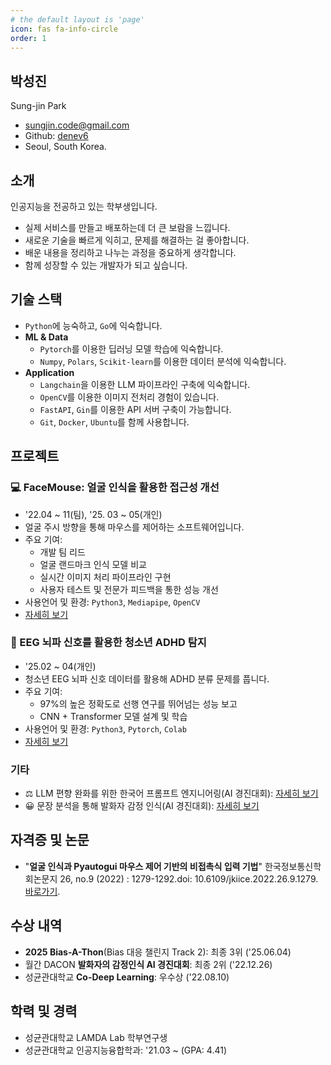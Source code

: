 ```yaml
---
# the default layout is 'page'
icon: fas fa-info-circle
order: 1
---
```


## 박성진

Sung-jin Park

- sungjin.code@gmail.com
- Github: [denev6](https://github.com/denev6)
- Seoul, South Korea.

## 소개

인공지능을 전공하고 있는 학부생입니다.

- 실제 서비스를 만들고 배포하는데 더 큰 보람을 느낍니다.
- 새로운 기술을 빠르게 익히고, 문제를 해결하는 걸 좋아합니다.
- 배운 내용을 정리하고 나누는 과정을 중요하게 생각합니다.
- 함께 성장할 수 있는 개발자가 되고 싶습니다.

## 기술 스택

- `Python`에 능숙하고, `Go`에 익숙합니다.
- **ML & Data**
  - `Pytorch`를 이용한 딥러닝 모델 학습에 익숙합니다.
  - `Numpy`, `Polars`, `Scikit-learn`를 이용한 데이터 분석에 익숙합니다.
- **Application**
  - `Langchain`을 이용한 LLM 파이프라인 구축에 익숙합니다.
  - `OpenCV`를 이용한 이미지 전처리 경험이 있습니다.
  - `FastAPI`, `Gin`를 이용한 API 서버 구축이 가능합니다.
  - `Git`, `Docker`, `Ubuntu`를 함께 사용합니다.

## 프로젝트

### 💻 FaceMouse: 얼굴 인식을 활용한 접근성 개선

- '22.04 ~ 11(팀), '25. 03 ~ 05(개인)
- 얼굴 주시 방향을 통해 마우스를 제어하는 소프트웨어입니다.
- 주요 기여:
  - 개발 팀 리드
  - 얼굴 랜드마크 인식 모델 비교
  - 실시간 이미지 처리 파이프라인 구현
  - 사용자 테스트 및 전문가 피드백을 통한 성능 개선
- 사용언어 및 환경: `Python3`, `Mediapipe`, `OpenCV`
- [자세히 보기](/projects/2025/05/22/facemouse.html)

### 🧠 EEG 뇌파 신호를 활용한 청소년 ADHD 탐지

- '25.02 ~ 04(개인)
- 청소년 EEG 뇌파 신호 데이터를 활용해 ADHD 분류 문제를 풉니다.
- 주요 기여:
  - 97%의 높은 정확도로 선행 연구를 뛰어넘는 성능 보고
  - CNN + Transformer 모델 설계 및 학습
- 사용언어 및 환경: `Python3`, `Pytorch`, `Colab`
- [자세히 보기](/projects/2025/03/05/eeg-transformer.html)

### 기타

- ⚖️ LLM 편향 완화를 위한 한국어 프롬프트 엔지니어링(AI 경진대회): [자세히 보기](/projects/2025/05/24/dacon-bias.html)
- 😀 문장 분석을 통해 발화자 감정 인식(AI 경진대회): [자세히 보기](/projects/2022/12/17/dacon-roberta.html)

## 자격증 및 논문

- "**얼굴 인식과 Pyautogui 마우스 제어 기반의 비접촉식 입력 기법**" 한국정보통신학회논문지 26, no.9 (2022) : 1279-1292.doi: 10.6109/jkiice.2022.26.9.1279. [바로가기](http://koreascience.or.kr/article/JAKO202228049092231.page).

## 수상 내역

- **2025 Bias-A-Thon**(Bias 대응 챌린지 Track 2): 최종 3위 ('25.06.04)
- 월간 DACON **발화자의 감정인식 AI 경진대회**: 최종 2위 ('22.12.26)
- 성균관대학교 **Co-Deep Learning**: 우수상 ('22.08.10)

## 학력 및 경력

- 성균관대학교 LAMDA Lab 학부연구생
- 성균관대학교 인공지능융합학과: '21.03 ~ (GPA: 4.41)
